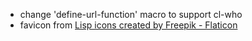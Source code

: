 * change 'define-url-function' macro to support cl-who
* favicon from <a href="https://www.flaticon.com/free-icons/lisp" title="lisp icons">Lisp icons created by Freepik - Flaticon</a>
